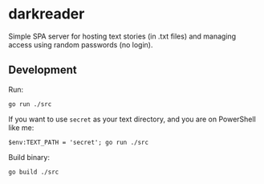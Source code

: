 # darkreader

Simple SPA server for hosting text stories (in .txt files) and managing access using random passwords (no login). 

## Development

Run:

`go run ./src`

If you want to use `secret` as your text directory, and you are on PowerShell like me:

`$env:TEXT_PATH = 'secret'; go run ./src`

Build binary:

`go build ./src`